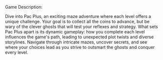 Game Description:

Dive into Pac Plus, an exciting maze adventure where each level offers a unique challenge. Your goal is to collect all the coins to advance, but be wary of the clever ghosts that will test your reflexes and strategy. What sets Pac Plus apart is its dynamic gameplay: how you complete each level influences the game's path, leading to unexpected plot twists and diverse storylines. Navigate through intricate mazes, uncover secrets, and see where your choices lead as you strive to outsmart the ghosts and conquer every level.
